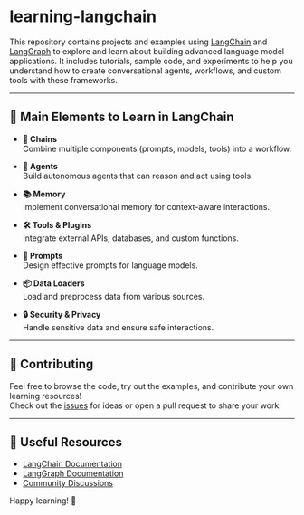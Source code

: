 # learning-langchain

This repository contains projects and examples using [LangChain](https://github.com/langchain-ai/langchain) and [LangGraph](https://github.com/langchain-ai/langgraph) to explore and learn about building advanced language model applications. It includes tutorials, sample code, and experiments to help you understand how to create conversational agents, workflows, and custom tools with these frameworks.

---

## 🚀 Main Elements to Learn in LangChain

- **🔗 Chains**  
    Combine multiple components (prompts, models, tools) into a workflow.

- **🧩 Agents**  
    Build autonomous agents that can reason and act using tools.

- **📚 Memory**  
    Implement conversational memory for context-aware interactions.

- **🛠️ Tools & Plugins**  
    Integrate external APIs, databases, and custom functions.

- **📝 Prompts**  
    Design effective prompts for language models.

- **📦 Data Loaders**  
    Load and preprocess data from various sources.

- **🔒 Security & Privacy**  
    Handle sensitive data and ensure safe interactions.

---

## 🌟 Contributing

Feel free to browse the code, try out the examples, and contribute your own learning resources!  
Check out the [issues](https://github.com/langchain-ai/langchain/issues) for ideas or open a pull request to share your work.

---

## 📖 Useful Resources

- [LangChain Documentation](https://python.langchain.com/docs/)
- [LangGraph Documentation](https://github.com/langchain-ai/langgraph)
- [Community Discussions](https://github.com/langchain-ai/langchain/discussions)

Happy learning! 🎉